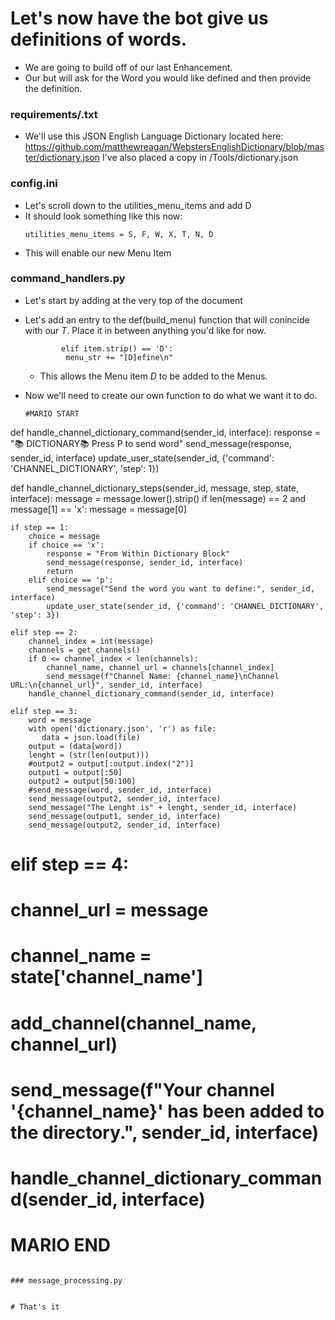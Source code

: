 
# Let's now have the bot give us definitions of words. 
- We are going to build off of our last Enhancement.
- Our but will ask for the Word you would like defined and then provide the definition. 


### requirements/.txt
- We'll use this JSON English Language Dictionary located here: https://github.com/matthewreagan/WebstersEnglishDictionary/blob/master/dictionary.json I've also placed a copy in /Tools/dictionary.json
  
### config.ini
- Let's scroll down to the utilities_menu_items and add D
- It should look something like this now:
  ```
  utilities_menu_items = S, F, W, X, T, N, D
   ```
- This will enable our new Menu Item

  
### command_handlers.py

- Let's start by adding at the very top of the document 

 - Let's add an entry to the def(build_menu) function that will conincide with our *T*. Place it in between anything you'd like for now. 
   ```
           elif item.strip() == 'D':
            menu_str += "[D]efine\n"
   ```
     - This allows the Menu item *D* to be added to the Menus.
- Now we'll need to create our own function to do what we want it to do.
    ```
    #MARIO START
def handle_channel_dictionary_command(sender_id, interface):
    response = "📚 DICTIONARY📚 Press P to send word"
    send_message(response, sender_id, interface)
    update_user_state(sender_id, {'command': 'CHANNEL_DICTIONARY', 'step': 1})


def handle_channel_dictionary_steps(sender_id, message, step, state, interface):
    message = message.lower().strip()
    if len(message) == 2 and message[1] == 'x':
        message = message[0]

    if step == 1:
        choice = message
        if choice == 'x':
            response = "From Within Dictionary Block"
            send_message(response, sender_id, interface)
            return
        elif choice == 'p':
            send_message("Send the word you want to define:", sender_id, interface)
            update_user_state(sender_id, {'command': 'CHANNEL_DICTIONARY', 'step': 3})

    elif step == 2:
        channel_index = int(message)
        channels = get_channels()
        if 0 <= channel_index < len(channels):
            channel_name, channel_url = channels[channel_index]
            send_message(f"Channel Name: {channel_name}\nChannel URL:\n{channel_url}", sender_id, interface)
        handle_channel_dictionary_command(sender_id, interface)

    elif step == 3:
        word = message
        with open('dictionary.json', 'r') as file:
           data = json.load(file)
        output = (data[word])
        lenght = (str(len(output)))
        #output2 = output[:output.index("2")]  
        output1 = output[:50]  
        output2 = output[50:100]          
        #send_message(word, sender_id, interface)
        send_message(output2, sender_id, interface)
        send_message("The Lenght is" + lenght, sender_id, interface)
        send_message(output1, sender_id, interface)
        send_message(output2, sender_id, interface)
        

 #   elif step == 4:
 #       channel_url = message
 #       channel_name = state['channel_name']
 #       add_channel(channel_name, channel_url)
 #       send_message(f"Your channel '{channel_name}' has been added to the directory.", sender_id, interface)
 #       handle_channel_dictionary_command(sender_id, interface)

# MARIO END
```

### message_processing.py


# That's it

